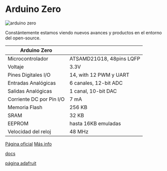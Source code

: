 
# Arduino Zero

![arduino zero](http://arduino.cc/en/uploads/Main/Arduino_Zero_front450.png)

Constántemente estamos viendo nuevos avances y productos en el entorno del open-source. 

|Arduino Zero| |
|---|---|
|Microcontrolador|ATSAMD21G18, 48pins LQFP|
|Voltaje|3.3V|
|Pines Digitales I/O|14, with 12 PWM y UART| 
|Entradas Analógicas|6 canales, 12-bit ADC |
|Salidas Analógicas|1 canal, 10-bit DAC|
|Corriente DC por Pin I/O|7 mA|
|Memoria Flash|256 KB|
|SRAM|32 KB|
|EEPROM|hasta 16KB emuladas|
|Velocidad del reloj|48 MHz|




[Página oficial](http://arduino.cc/en/Main/ArduinoBoardZero)
[Más info](http://blog.arduino.cc/2014/05/15/meet-arduino-zero/)


[docs](http://makezine.com/2015/05/17/talking-arduino-zero-atmel/?utm_medium=referral&utm_source=pulsenews)

[página adafruit](http://www.adafruit.com/products/2417)